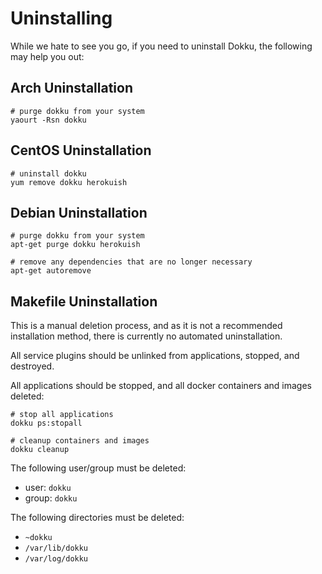 # Uninstalling

While we hate to see you go, if you need to uninstall Dokku, the following may help you out:

## Arch Uninstallation

```shell
# purge dokku from your system
yaourt -Rsn dokku
```

## CentOS Uninstallation

```shell
# uninstall dokku
yum remove dokku herokuish
```

## Debian Uninstallation

```shell
# purge dokku from your system
apt-get purge dokku herokuish

# remove any dependencies that are no longer necessary
apt-get autoremove
```

## Makefile Uninstallation

This is a manual deletion process, and as it is not a recommended installation method, there is currently no automated uninstallation.

All service plugins should be unlinked from applications, stopped, and destroyed.

All applications should be stopped, and all docker containers and images deleted:

```shell
# stop all applications
dokku ps:stopall

# cleanup containers and images
dokku cleanup
```

The following user/group must be deleted:

- user: `dokku`
- group: `dokku`

The following directories must be deleted:

- `~dokku`
- `/var/lib/dokku`
- `/var/log/dokku`
